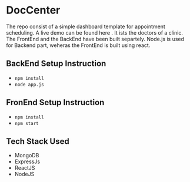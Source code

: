 # DocCenter
The repo consist of a simple dashboard template for appointment scheduling. A live demo can be found here . 
It ists the doctors of a clinic. The FrontEnd and the BackEnd have been built separtely. Node.js is used for Backend part, weheras the FrontEnd is built using react. 

## BackEnd Setup Instruction
* ```npm install```
* ```node app.js```

## FronEnd Setup Instruction
* ```npm install ```
* ```npm start ```

## Tech Stack Used
- MongoDB
- ExpressJs
- ReactJS
- NodeJS



